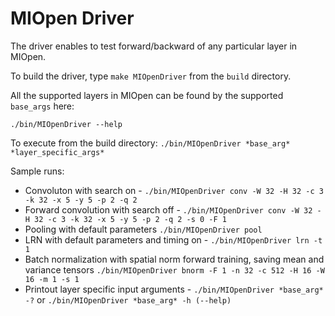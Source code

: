 # MIOpen Driver

The driver enables to test forward/backward of any particular layer in MIOpen. 

To build the driver, type `make MIOpenDriver` from the `build` directory.

All the supported layers in MIOpen can be found by the supported `base_args` here:

` ./bin/MIOpenDriver --help `

To execute from the build directory: `./bin/MIOpenDriver *base_arg* *layer_specific_args*`

Sample runs:
* Convoluton with search on - 
`./bin/MIOpenDriver conv -W 32 -H 32 -c 3 -k 32 -x 5 -y 5 -p 2 -q 2` 
* Forward convolution with search off - 
`./bin/MIOpenDriver conv -W 32 -H 32 -c 3 -k 32 -x 5 -y 5 -p 2 -q 2 -s 0 -F 1`
* Pooling with default parameters
`./bin/MIOpenDriver pool`
* LRN with default parameters and timing on -
`./bin/MIOpenDriver lrn -t 1`
* Batch normalization with spatial norm forward training, saving mean and variance tensors
`./bin/MIOpenDriver bnorm -F 1 -n 32 -c 512 -H 16 -W 16 -m 1 -s 1`
* Printout layer specific input arguments -
`./bin/MIOpenDriver *base_arg* -?` or `./bin/MIOpenDriver *base_arg* -h (--help)`

